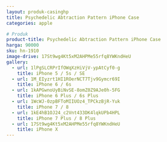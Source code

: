 ```yaml
---
layout: produk-casinghp
title: Psychedelic Abtraction Pattern iPhone Case
categories: apple

# Produk
product-title: Psychedelic Abtraction Pattern iPhone Case
harga: 90000
sku: hn-1910
image-drive: 17St9wg4Kt5xM2AHPMe55rfq8YWKndHeU
gallery:
  - url: 1lPgSLCRPrIfOWqXzHiVjV-ypAtCyf0-g
    title: iPhone 5 / 5s / SE
  - url: 1M_EIyzrt1HI1ROerNCT7Tjv9Gymcr69I
    title: iPhone 6 / 6s
  - url: 1kAPGwnoUyBiNvSE-8omZ0Z9AJe0h-5FG
    title: iPhone 6 Plus / 6s Plus
  - url: 1WcWJ-0zpBFToMIIUOz4_TPCkzBjR-Yuk
    title: iPhone 7 / 8
  - url: 1kE4hB1OJ24_c2Vnt433DK4lqkUPb4HPL
    title: iPhone 7 Plus / 8 Plus
  - url: 17St9wg4Kt5xM2AHPMe55rfq8YWKndHeU
    title: iPhone X
---
```

